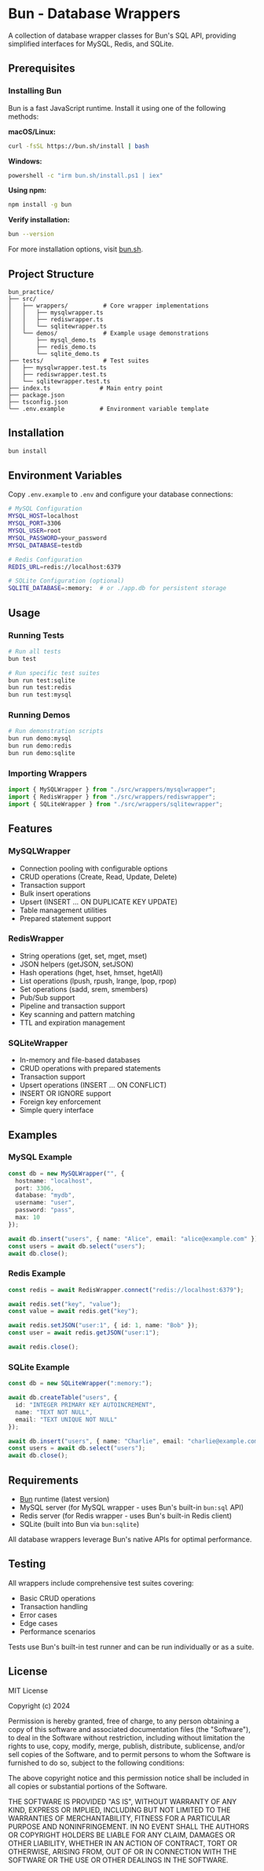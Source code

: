 # Bun - Database Wrappers

A collection of database wrapper classes for Bun's SQL API, providing simplified interfaces for MySQL, Redis, and SQLite.

## Prerequisites

### Installing Bun

Bun is a fast JavaScript runtime. Install it using one of the following methods:

**macOS/Linux:**

```bash
curl -fsSL https://bun.sh/install | bash
```

**Windows:**

```bash
powershell -c "irm bun.sh/install.ps1 | iex"
```

**Using npm:**

```bash
npm install -g bun
```

**Verify installation:**

```bash
bun --version
```

For more installation options, visit [bun.sh](https://bun.sh).

## Project Structure

```
bun_practice/
├── src/
│   ├── wrappers/          # Core wrapper implementations
│   │   ├── mysqlwrapper.ts
│   │   ├── rediswrapper.ts
│   │   └── sqlitewrapper.ts
│   └── demos/             # Example usage demonstrations
│       ├── mysql_demo.ts
│       ├── redis_demo.ts
│       └── sqlite_demo.ts
├── tests/                 # Test suites
│   ├── mysqlwrapper.test.ts
│   ├── rediswrapper.test.ts
│   └── sqlitewrapper.test.ts
├── index.ts              # Main entry point
├── package.json
├── tsconfig.json
└── .env.example          # Environment variable template
```

## Installation

```bash
bun install
```

## Environment Variables

Copy `.env.example` to `.env` and configure your database connections:

```bash
# MySQL Configuration
MYSQL_HOST=localhost
MYSQL_PORT=3306
MYSQL_USER=root
MYSQL_PASSWORD=your_password
MYSQL_DATABASE=testdb

# Redis Configuration
REDIS_URL=redis://localhost:6379

# SQLite Configuration (optional)
SQLITE_DATABASE=:memory:  # or ./app.db for persistent storage
```

## Usage

### Running Tests

```bash
# Run all tests
bun test

# Run specific test suites
bun run test:sqlite
bun run test:redis
bun run test:mysql
```

### Running Demos

```bash
# Run demonstration scripts
bun run demo:mysql
bun run demo:redis
bun run demo:sqlite
```

### Importing Wrappers

```typescript
import { MySQLWrapper } from "./src/wrappers/mysqlwrapper";
import { RedisWrapper } from "./src/wrappers/rediswrapper";
import { SQLiteWrapper } from "./src/wrappers/sqlitewrapper";
```

## Features

### MySQLWrapper

- Connection pooling with configurable options
- CRUD operations (Create, Read, Update, Delete)
- Transaction support
- Bulk insert operations
- Upsert (INSERT ... ON DUPLICATE KEY UPDATE)
- Table management utilities
- Prepared statement support

### RedisWrapper

- String operations (get, set, mget, mset)
- JSON helpers (getJSON, setJSON)
- Hash operations (hget, hset, hmset, hgetAll)
- List operations (lpush, rpush, lrange, lpop, rpop)
- Set operations (sadd, srem, smembers)
- Pub/Sub support
- Pipeline and transaction support
- Key scanning and pattern matching
- TTL and expiration management

### SQLiteWrapper

- In-memory and file-based databases
- CRUD operations with prepared statements
- Transaction support
- Upsert operations (INSERT ... ON CONFLICT)
- INSERT OR IGNORE support
- Foreign key enforcement
- Simple query interface

## Examples

### MySQL Example

```typescript
const db = new MySQLWrapper("", {
  hostname: "localhost",
  port: 3306,
  database: "mydb",
  username: "user",
  password: "pass",
  max: 10
});

await db.insert("users", { name: "Alice", email: "alice@example.com" });
const users = await db.select("users");
await db.close();
```

### Redis Example

```typescript
const redis = await RedisWrapper.connect("redis://localhost:6379");

await redis.set("key", "value");
const value = await redis.get("key");

await redis.setJSON("user:1", { id: 1, name: "Bob" });
const user = await redis.getJSON("user:1");

await redis.close();
```

### SQLite Example

```typescript
const db = new SQLiteWrapper(":memory:");

await db.createTable("users", {
  id: "INTEGER PRIMARY KEY AUTOINCREMENT",
  name: "TEXT NOT NULL",
  email: "TEXT UNIQUE NOT NULL"
});

await db.insert("users", { name: "Charlie", email: "charlie@example.com" });
const users = await db.select("users");
await db.close();
```

## Requirements

- [Bun](https://bun.sh) runtime (latest version)
- MySQL server (for MySQL wrapper - uses Bun's built-in `bun:sql` API)
- Redis server (for Redis wrapper - uses Bun's built-in Redis client)
- SQLite (built into Bun via `bun:sqlite`)

All database wrappers leverage Bun's native APIs for optimal performance.

## Testing

All wrappers include comprehensive test suites covering:

- Basic CRUD operations
- Transaction handling
- Error cases
- Edge cases
- Performance scenarios

Tests use Bun's built-in test runner and can be run individually or as a suite.

## License

MIT License

Copyright (c) 2024

Permission is hereby granted, free of charge, to any person obtaining a copy
of this software and associated documentation files (the "Software"), to deal
in the Software without restriction, including without limitation the rights
to use, copy, modify, merge, publish, distribute, sublicense, and/or sell
copies of the Software, and to permit persons to whom the Software is
furnished to do so, subject to the following conditions:

The above copyright notice and this permission notice shall be included in all
copies or substantial portions of the Software.

THE SOFTWARE IS PROVIDED "AS IS", WITHOUT WARRANTY OF ANY KIND, EXPRESS OR
IMPLIED, INCLUDING BUT NOT LIMITED TO THE WARRANTIES OF MERCHANTABILITY,
FITNESS FOR A PARTICULAR PURPOSE AND NONINFRINGEMENT. IN NO EVENT SHALL THE
AUTHORS OR COPYRIGHT HOLDERS BE LIABLE FOR ANY CLAIM, DAMAGES OR OTHER
LIABILITY, WHETHER IN AN ACTION OF CONTRACT, TORT OR OTHERWISE, ARISING FROM,
OUT OF OR IN CONNECTION WITH THE SOFTWARE OR THE USE OR OTHER DEALINGS IN THE
SOFTWARE.
